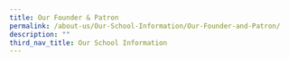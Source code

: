 ```yaml
---
title: Our Founder & Patron
permalink: /about-us/Our-School-Information/Our-Founder-and-Patron/
description: ""
third_nav_title: Our School Information
---
```

